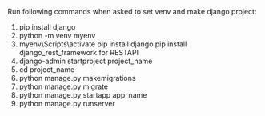 Run following commands when asked to set venv and make django project: 

1) pip install django
2) python -m venv myenv
3) myenv\Scripts\activate
pip install django
pip install django_rest_framework for RESTAPI
4) django-admin startproject project_name
5) cd project_name
6) python manage.py makemigrations
7) python manage.py migrate
8) python manage.py startapp app_name 
9) python manage.py runserver
